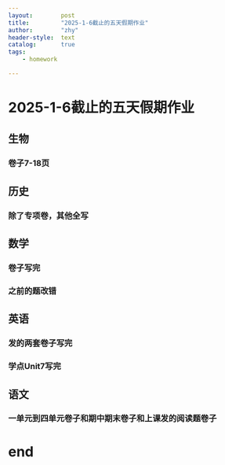 ```yaml
--- 
layout:        post
title:         "2025-1-6截止的五天假期作业"
author:        "zhy"
header-style:  text
catalog:       true
tags:
    - homework

---
```


# 2025-1-6截止的五天假期作业
## 生物
### 卷子7-18页
## 历史
### 除了专项卷，其他全写
## 数学
### 卷子写完 
### 之前的题改错
## 英语
### 发的两套卷子写完
### 学点Unit7写完
## 语文
### 一单元到四单元卷子和期中期末卷子和上课发的阅读题卷子
# end
